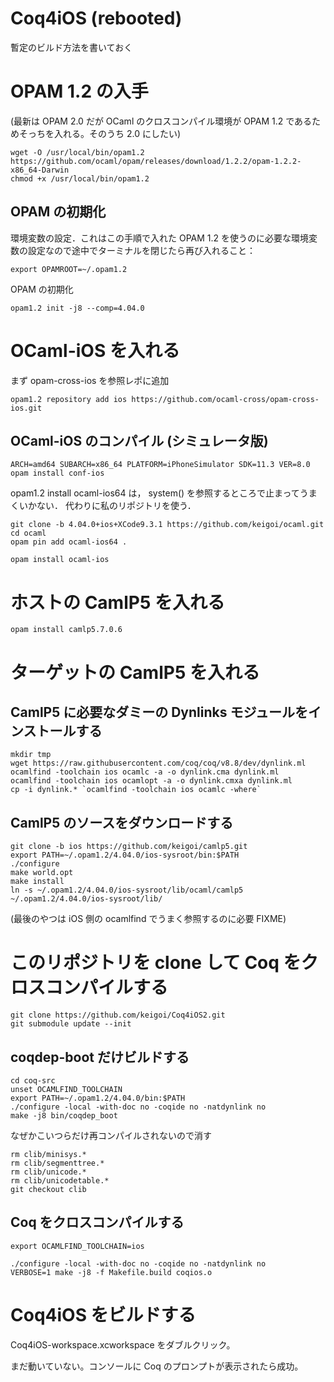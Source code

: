 # Coq4iOS (rebooted)

暫定のビルド方法を書いておく

# OPAM 1.2 の入手

(最新は OPAM 2.0 だが OCaml のクロスコンパイル環境が OPAM 1.2 であるためそっちを入れる。そのうち 2.0 にしたい)

```
wget -O /usr/local/bin/opam1.2  https://github.com/ocaml/opam/releases/download/1.2.2/opam-1.2.2-x86_64-Darwin
chmod +x /usr/local/bin/opam1.2
```

## OPAM の初期化

環境変数の設定．これはこの手順で入れた OPAM 1.2 を使うのに必要な環境変数の設定なので途中でターミナルを閉じたら再び入れること：

```
export OPAMROOT=~/.opam1.2
```

OPAM の初期化

```
opam1.2 init -j8 --comp=4.04.0
```


# OCaml-iOS を入れる

まず opam-cross-ios を参照レポに追加

```
opam1.2 repository add ios https://github.com/ocaml-cross/opam-cross-ios.git
```

## OCaml-iOS のコンパイル  (シミュレータ版)

```
ARCH=amd64 SUBARCH=x86_64 PLATFORM=iPhoneSimulator SDK=11.3 VER=8.0 opam install conf-ios
```

opam1.2 install ocaml-ios64 は， system() を参照するところで止まってうまくいかない．
代わりに私のリポジトリを使う．

```
git clone -b 4.04.0+ios+XCode9.3.1 https://github.com/keigoi/ocaml.git
cd ocaml
opam pin add ocaml-ios64 . 
```

```
opam install ocaml-ios
```

# ホストの CamlP5 を入れる

```
opam install camlp5.7.0.6
```

# ターゲットの CamlP5 を入れる

## CamlP5 に必要なダミーの Dynlinks モジュールをインストールする

```
mkdir tmp
wget https://raw.githubusercontent.com/coq/coq/v8.8/dev/dynlink.ml
ocamlfind -toolchain ios ocamlc -a -o dynlink.cma dynlink.ml
ocamlfind -toolchain ios ocamlopt -a -o dynlink.cmxa dynlink.ml
cp -i dynlink.* `ocamlfind -toolchain ios ocamlc -where`
```

## CamlP5 のソースをダウンロードする

```
git clone -b ios https://github.com/keigoi/camlp5.git
export PATH=~/.opam1.2/4.04.0/ios-sysroot/bin:$PATH
./configure
make world.opt
make install
ln -s ~/.opam1.2/4.04.0/ios-sysroot/lib/ocaml/camlp5 ~/.opam1.2/4.04.0/ios-sysroot/lib/
```

(最後のやつは iOS 側の ocamlfind でうまく参照するのに必要 FIXME)

# このリポジトリを clone して Coq をクロスコンパイルする

```
git clone https://github.com/keigoi/Coq4iOS2.git 
git submodule update --init
```

## coqdep-boot  だけビルドする

```
cd coq-src
unset OCAMLFIND_TOOLCHAIN
export PATH=~/.opam1.2/4.04.0/bin:$PATH
./configure -local -with-doc no -coqide no -natdynlink no
make -j8 bin/coqdep_boot
```

なぜかこいつらだけ再コンパイルされないので消す

```
rm clib/minisys.*
rm clib/segmenttree.*
rm clib/unicode.*
rm clib/unicodetable.*
git checkout clib
```


## Coq をクロスコンパイルする

```
export OCAMLFIND_TOOLCHAIN=ios

./configure -local -with-doc no -coqide no -natdynlink no
VERBOSE=1 make -j8 -f Makefile.build coqios.o
```

# Coq4iOS をビルドする

Coq4iOS-workspace.xcworkspace をダブルクリック。

まだ動いていない。コンソールに Coq のプロンプトが表示されたら成功。


